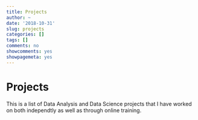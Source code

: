 ```yaml
---
title: Projects
author: ~
date: '2018-10-31'
slug: projects
categories: []
tags: []
comments: no
showcomments: yes
showpagemeta: yes
---
```


# Projects

This is a list of Data Analysis and Data Science projects that I have worked on both
independtly as well as through online training.